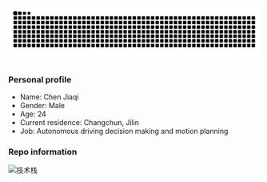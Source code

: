 

![](https://raw.githubusercontent.com/Chenjq-99/Chenjq-99/output/github-contribution-grid-snake.svg)

### Personal profile
- Name: Chen Jiaqi
- Gender: Male
- Age: 24
- Current residence: Changchun, Jilin
- Job: Autonomous driving decision making and motion planning

### Repo information
![技术栈](https://github-readme-stats.vercel.app/api/top-langs/?username=Chenjq-99&layout=compact&theme=tokyonight)   

